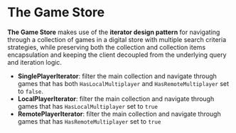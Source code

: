 # The Game Store

**The Game Store** makes use of the **iterator design pattern** for navigating through a collection of games in a
digital store with multiple search criteria strategies, while preserving both the collection and collection items
encapsulation and keeping the client decoupled from the underlying query and iteration logic.

- **SinglePlayerIterator**: filter the main collection and navigate through games that has both `HasLocalMultiplayer`
  and `HasRemoteMultiplayer` set to `false`.
- **LocalPlayerIterator**: filter the main collection and navigate through games that has `HasLocalMultiplayer` set to
  `true`
- **RemotePlayerIterator**: filter the main collection and navigate through games that has `HasRemoteMultiplayer` set to
  `true`